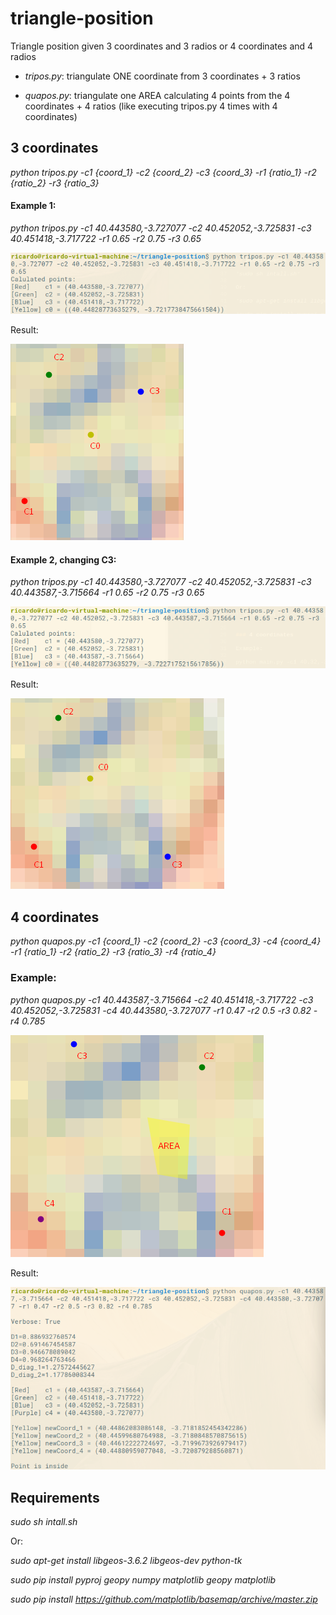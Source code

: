 # triangle-position
Triangle position given 3 coordinates and 3 radios or 4 coordinates and 4 radios

- *tripos.py*: triangulate ONE coordinate from 3 coordinates + 3 ratios

- *quapos.py*: triangulate one AREA calculating 4 points from the 4 coordinates + 4 ratios (like executing tripos.py 4 times with 4 coordinates)



## 3 coordinates

*python tripos.py -c1 {coord_1} -c2 {coord_2} -c3 {coord_3} -r1 {ratio_1} -r2 {ratio_2} -r3 {ratio_3}*

#### Example 1:

*python tripos.py -c1 40.443580,-3.727077 -c2 40.452052,-3.725831 -c3 40.451418,-3.717722 -r1 0.65 -r2 0.75 -r3 0.65*

![Screenshot](images/tri2.png)

Result:

![Screenshot](images/tri1.png)

#### Example 2, changing C3:

*python tripos.py -c1 40.443580,-3.727077 -c2 40.452052,-3.725831 -c3 40.443587,-3.715664 -r1 0.65 -r2 0.75 -r3 0.65*

![Screenshot](images/tri4.png)

Result:

![Screenshot](images/tri3.png)


## 4 coordinates
*python quapos.py -c1 {coord_1} -c2 {coord_2} -c3 {coord_3} -c4 {coord_4} -r1 {ratio_1} -r2 {ratio_2} -r3 {ratio_3} -r4 {ratio_4}*

### Example:

*python quapos.py -c1 40.443587,-3.715664 -c2 40.451418,-3.717722 -c3 40.452052,-3.725831 -c4 40.443580,-3.727077 -r1 0.47 -r2 0.5 -r3 0.82 -r4 0.785*

![Screenshot](images/quatri1.png)

Result:

![Screenshot](images/quatri2.png)




## Requirements

*sudo sh intall.sh*

Or:

*sudo apt-get install libgeos-3.6.2 libgeos-dev python-tk*

*sudo pip install pyproj geopy numpy matplotlib geopy matplotlib*

*sudo pip install https://github.com/matplotlib/basemap/archive/master.zip*




